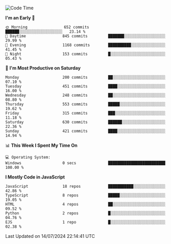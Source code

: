 <!--START_SECTION:waka-->
![Code Time](http://img.shields.io/badge/Code%20Time-3%2C336%20hrs%2031%20mins-blue)

**I'm an Early 🐤** 

```text
🌞 Morning                652 commits         ██████░░░░░░░░░░░░░░░░░░░   23.14 % 
🌆 Daytime                845 commits         ███████░░░░░░░░░░░░░░░░░░   29.99 % 
🌃 Evening                1168 commits        ██████████░░░░░░░░░░░░░░░   41.45 % 
🌙 Night                  153 commits         █░░░░░░░░░░░░░░░░░░░░░░░░   05.43 % 
```
📅 **I'm Most Productive on Saturday** 

```text
Monday                   200 commits         ██░░░░░░░░░░░░░░░░░░░░░░░   07.10 % 
Tuesday                  451 commits         ████░░░░░░░░░░░░░░░░░░░░░   16.00 % 
Wednesday                248 commits         ██░░░░░░░░░░░░░░░░░░░░░░░   08.80 % 
Thursday                 553 commits         █████░░░░░░░░░░░░░░░░░░░░   19.62 % 
Friday                   315 commits         ███░░░░░░░░░░░░░░░░░░░░░░   11.18 % 
Saturday                 630 commits         ██████░░░░░░░░░░░░░░░░░░░   22.36 % 
Sunday                   421 commits         ████░░░░░░░░░░░░░░░░░░░░░   14.94 % 
```


📊 **This Week I Spent My Time On** 

```text
💻 Operating System: 
Windows                  0 secs              █████████████████████████   100.00 % 
```

**I Mostly Code in JavaScript** 

```text
JavaScript               18 repos            ███████████░░░░░░░░░░░░░░   42.86 % 
TypeScript               8 repos             █████░░░░░░░░░░░░░░░░░░░░   19.05 % 
HTML                     4 repos             ██░░░░░░░░░░░░░░░░░░░░░░░   09.52 % 
Python                   2 repos             █░░░░░░░░░░░░░░░░░░░░░░░░   04.76 % 
EJS                      1 repo              █░░░░░░░░░░░░░░░░░░░░░░░░   02.38 % 
```




 Last Updated on 14/07/2024 22:14:41 UTC
<!--END_SECTION:waka-->

<!--
**likaiqiang/likaiqiang** is a ✨ _special_ ✨ repository because its `README.md` (this file) appears on your GitHub profile.

Here are some ideas to get you started:

- 🔭 I’m currently working on ...
- 🌱 I’m currently learning ...
- 👯 I’m looking to collaborate on ...
- 🤔 I’m looking for help with ...
- 💬 Ask me about ...
- 📫 How to reach me: ...
- 😄 Pronouns: ...
- ⚡ Fun fact: ...
-->
